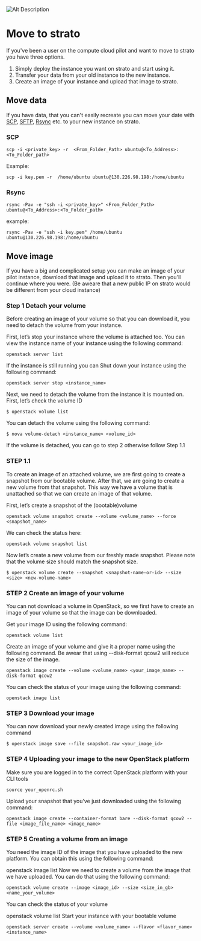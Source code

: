 ![Alt Description](../img/logo.png?raw=true "Title")


# Move to strato
If you've been a user on the compute cloud pilot and want to move to strato you have three options.

1. Simply deploy the instance you want on strato and start using it.
2. Transfer your data from your old instance to the new instance.
3. Create an image of your instance and upload that image to strato.


## Move data
If you have data, that you can't easily recreate you can move your date with [SCP](https://www.howtogeek.com/66776/how-to-remotely-copy-files-over-ssh-without-entering-your-password/), [SFTP](https://linuxconfig.org/how-to-setup-sftp-server-on-ubuntu-18-04-bionic-beaver-with-vsftpd), [Rsync](https://www.digitalocean.com/community/tutorials/how-to-copy-files-with-rsync-over-ssh) etc. to your new instance on strato.


### SCP

```
scp -i <private_key> -r  <From_Folder_Path> ubuntu@<To_Address>:<To_Folder_path>
```
Example:
```
scp -i key.pem -r  /home/ubuntu ubuntu@130.226.98.198:/home/ubuntu
```
### Rsync

```
rsync -Pav -e "ssh -i <private_key>" <From_Folder_Path> ubuntu@<To_Address>:<To_Folder_path>
```
example:

```
rsync -Pav -e "ssh -i key.pem" /home/ubuntu ubuntu@130.226.98.198:/home/ubuntu
```
## Move image
If you have a big and complicated setup you can make an image of your pilot instance, download that image and upload it to strato. Then you'll continue where you were. (Be aweare that a new public IP on strato would be different from your cloud instance)



### Step 1 Detach your volume
Before creating an image of your volume so that you can download it, you need to detach the volume from your instance.

First, let’s stop your instance where the volume is attached too. You can view the instance name of your instance using the following command:

```
openstack server list
```

If the instance is still running you can Shut down your instance using the following command:

```
openstack server stop <instance_name>
```
Next, we need to detach the volume from the instance it is mounted on. First, let’s check the volume ID

```
$ openstack volume list
```
You can detach the volume using the following command:

```
$ nova volume-detach <instance_name> <volume_id>
```
If the volume is detached, you can go to step 2 otherwise follow Step 1.1

### STEP 1.1

To create an image of an attached volume, we are first going to create a snapshot from our bootable volume. After that, we are going to create a new volume from that snapshot. This way we have a volume that is unattached so that we can create an image of that volume.

First, let’s create a snapshot of the (bootable)volume

```
openstack volume snapshot create --volume <volume_name> --force <snapshot_name>
```
We can check the status here:
```
openstack volume snapshot list
```

Now let’s create a new volume from our freshly made snapshot. Please note that the volume size should match the snapshot size.

```
$ openstack volume create --snapshot <snapshot-name-or-id> --size <size> <new-volume-name>
```
### STEP 2 Create an image of your volume
You can not download a volume in OpenStack, so we first have to create an image of your volume so that the image can be downloaded.

Get your image ID using the following command:

```
openstack volume list
```
Create an image of your volume and give it a proper name using the following command. Be awear that using --disk-format qcow2 will reduce the size of the image.

```
openstack image create --volume <volume_name> <your_image_name> --disk-format qcow2
```
You can check the status of your image using the following command:

```
openstack image list
```
### STEP 3 Download your image
You can now download your newly created image using the following command

```
$ openstack image save --file snapshot.raw <your_image_id>
```
### STEP 4 Uploading your image to the new OpenStack platform
Make sure you are logged in to the correct OpenStack platform with your CLI tools

```
source your_openrc.sh
```
Upload your snapshot that you’ve just downloaded using the following command:

```
openstack image create --container-format bare --disk-format qcow2 --file <image_file_name> <image_name>
```
### STEP 5 Creating a volume from an image
You need the image ID of the image that you have uploaded to the new platform. You can obtain this using the following command:

openstack image list
Now we need to create a volume from the image that we have uploaded. You can do that using the following command:

```
openstack volume create --image <image_id> --size <size_in_gb> <name_your_volume>
```
You can check the status of your volume

openstack volume list
Start your instance with your bootable volume

```
openstack server create --volume <volume_name> --flavor <flavor_name> <instance_name>
```

